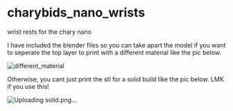 # charybids_nano_wrists
wrist rests for the chary nano

I have included the blender files so you can take apart the model if you want to seperate the top layer to print with a different material like the pic below. 

![different_material](https://github.com/user-attachments/assets/fa5e5adb-7fd4-4f2e-ba23-2a395de3b9de)

Otherwise, you cant just print the stl for a solid build like the pic below. LMK if you use this! 

![Uploading solid.png…]()

